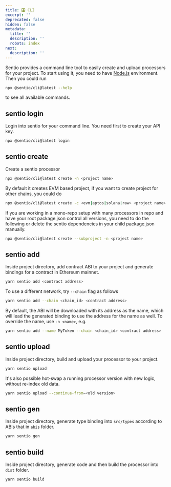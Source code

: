 ```yaml
---
title: 🎛️ CLI
excerpt: ''
deprecated: false
hidden: false
metadata:
  title: ''
  description: ''
  robots: index
next:
  description: ''
---
```


Sentio provides a command line tool to easily create and upload processors for your project. To start using it, you need to have [Node.js](https://nodejs.org/en/download/) environment. Then you could run 

```bash
npx @sentio/cli@latest --help
```

to see all available commands. 

## sentio login

Login into sentio for your command line. You need first to create your API key.

```bash
npx @sentio/cli@latest login
```

## sentio create

Create a sentio processor

```bash
npx @sentio/cli@latest create -n <project name>
```

By default it creates EVM based project, if you want to create project for other chains, you could do

```bash
npx @sentio/cli@latest create -c <evm|aptos|solana|raw> <project name>
```

If you are working in a mono-repo setup with many processors in repo and have your root package.json control all versions, you need to do the following or delete the sentio dependencies in your child package.json manually.

```bash
npx @sentio/cli@latest create --subproject -n <project name>
```

## sentio add

Inside project directory, add contract ABI to your project and generate bindings for a contract in Ethereum mainnet.

```bash
yarn sentio add <contract address>
```

To use a different network, try `--chain` flag as follows

```bash
yarn sentio add --chain <chain_id> <contract address>
```

By default, the ABI will be downloaded with its address as the name, which will lead the generated binding to use the address for the name as well. To override the name, use `-n <name>`, e.g.

```bash
yarn sentio add --name MyToken --chain <chain_id> <contract address>
```

## sentio upload

Inside project directory, build and upload your processor to your project.

```bash
yarn sentio upload
```

It's also possible hot-swap a running processor version with new logic, without re-index old data.

```bash
yarn sentio upload --continue-from=<old version>
```

## sentio gen

Inside project directory, generate type binding into `src/types` according to ABIs that in `abis` folder.

```bash
yarn sentio gen
```

## sentio build

Inside project directory, generate code and then build the processor into `dist` folder.

```bash
yarn sentio build
```

##